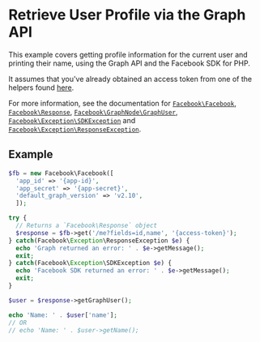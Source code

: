 # Retrieve User Profile via the Graph API

This example covers getting profile information for the current user and printing their name, using the Graph API and the Facebook SDK for PHP.

It assumes that you've already obtained an access token from one of the helpers found [here](../reference.md).

For more information, see the documentation for [`Facebook\Facebook`](../reference/Facebook.md), [`Facebook\Response`](../reference/Response.md), [`Facebook\GraphNode\GraphUser`](../reference/GraphNode.md#graphuser-instance-methods), [`Facebook\Exception\SDKException`](../reference/SDKException.md) and [`Facebook\Exception\ResponseException`](../reference/ResponseException.md).

## Example

```php
$fb = new Facebook\Facebook([
  'app_id' => '{app-id}',
  'app_secret' => '{app-secret}',
  'default_graph_version' => 'v2.10',
  ]);

try {
  // Returns a `Facebook\Response` object
  $response = $fb->get('/me?fields=id,name', '{access-token}');
} catch(Facebook\Exception\ResponseException $e) {
  echo 'Graph returned an error: ' . $e->getMessage();
  exit;
} catch(Facebook\Exception\SDKException $e) {
  echo 'Facebook SDK returned an error: ' . $e->getMessage();
  exit;
}

$user = $response->getGraphUser();

echo 'Name: ' . $user['name'];
// OR
// echo 'Name: ' . $user->getName();
```
